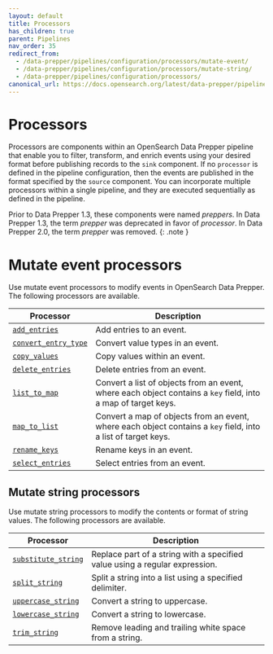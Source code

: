 ```yaml
---
layout: default
title: Processors
has_children: true
parent: Pipelines
nav_order: 35
redirect_from:
  - /data-prepper/pipelines/configuration/processors/mutate-event/
  - /data-prepper/pipelines/configuration/processors/mutate-string/
  - /data-prepper/pipelines/configuration/processors/
canonical_url: https://docs.opensearch.org/latest/data-prepper/pipelines/configuration/processors/processors/
---
```


# Processors

Processors are components within an OpenSearch Data Prepper pipeline that enable you to filter, transform, and enrich events using your desired format before publishing records to the `sink` component. If no `processor` is defined in the pipeline configuration, then the events are published in the format specified by the `source` component. You can incorporate multiple processors within a single pipeline, and they are executed sequentially as defined in the pipeline.

Prior to Data Prepper 1.3, these components were named *preppers*. In Data Prepper 1.3, the term *prepper* was deprecated in favor of *processor*. In Data Prepper 2.0, the term *prepper* was removed.
{: .note }

# Mutate event processors

Use mutate event processors to modify events in OpenSearch Data Prepper. The following processors are available.

| Processor | Description |
|-----------|-------------|
| [`add_entries`]({{site.url}}{{site.baseurl}}/data-prepper/pipelines/configuration/processors/add-entries/) | Add entries to an event. |
| [`convert_entry_type`]({{site.url}}{{site.baseurl}}/data-prepper/pipelines/configuration/processors/convert-entry-type/) | Convert value types in an event. |
| [`copy_values`]({{site.url}}{{site.baseurl}}/data-prepper/pipelines/configuration/processors/copy-values/) | Copy values within an event. |
| [`delete_entries`]({{site.url}}{{site.baseurl}}/data-prepper/pipelines/configuration/processors/delete-entries/) | Delete entries from an event. |
| [`list_to_map`]({{site.url}}{{site.baseurl}}/data-prepper/pipelines/configuration/processors/list-to-map) | Convert a list of objects from an event, where each object contains a `key` field, into a map of target keys. |
| [`map_to_list`]({{site.url}}{{site.baseurl}}/data-prepper/pipelines/configuration/processors/map-to-list) | Convert a map of objects from an event, where each object contains a `key` field, into a list of target keys. |
| [`rename_keys`]({{site.url}}{{site.baseurl}}/data-prepper/pipelines/configuration/processors/rename-keys/) | Rename keys in an event. |
| [`select_entries`]({{site.url}}{{site.baseurl}}/data-prepper/pipelines/configuration/processors/select-entries/) | Select entries from an event. |

## Mutate string processors

Use mutate string processors to modify the contents or format of string values. The following processors are available.

| Processor | Description |
|-----------|-------------|
| [`substitute_string`]({{site.url}}{{site.baseurl}}/data-prepper/pipelines/configuration/processors/substitute-string/) | Replace part of a string with a specified value using a regular expression. |
| [`split_string`]({{site.url}}{{site.baseurl}}/data-prepper/pipelines/configuration/processors/split-string/) | Split a string into a list using a specified delimiter. |
| [`uppercase_string`]({{site.url}}{{site.baseurl}}/data-prepper/pipelines/configuration/processors/uppercase-string/) | Convert a string to uppercase. |
| [`lowercase_string`]({{site.url}}{{site.baseurl}}/data-prepper/pipelines/configuration/processors/lowercase-string/) | Convert a string to lowercase. |
| [`trim_string`]({{site.url}}{{site.baseurl}}/data-prepper/pipelines/configuration/processors/trim-string/) | Remove leading and trailing white space from a string. |

